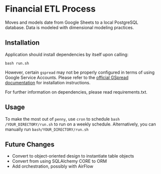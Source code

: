 # Financial ETL Process
Moves and models date from Google Sheets to a local PostgreSQL database.
Data is modeled with dimensional modeling practices.


## Installation
Application should install dependencies by itself upon calling:
```
bash run.sh
```


However, certain `gspread` may not be properly configured in terms of using Google Service Accounts.
Please refer to the [official GSpread documentation](https://docs.gspread.org/en/latest/oauth2.html#service-account) for installation instructions.

For further information on dependencies, please read requirements.txt.


## Usage
To make the most out of `penny`, use `cron` to schedule `bash /YOUR_DIRECTORY/run.sh` to run on a weekly schedule.
Alternatively, you can manually run `bash/YOUR_DIRECTORY/run.sh`


## Future Changes
* Convert to object-oriented design to instantiate table objects
* Convert from using SQLAlchemy CORE to ORM
* Add orchestration, possibly with AirFlow
